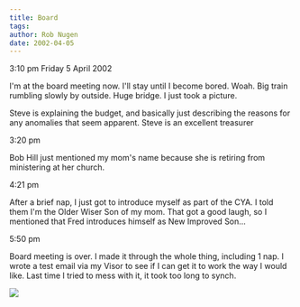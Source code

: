 ```yaml
---
title: Board
tags: 
author: Rob Nugen
date: 2002-04-05
---
```


<p class=date>3:10 pm Friday 5 April 2002</p>

<p>I'm at the board meeting now.  I'll stay until I become bored.
Woah.  Big train rumbling slowly by outside.  Huge bridge.  I just
took a picture.</p>

<p>Steve is explaining the budget, and basically just describing the
reasons for any anomalies that seem apparent.  Steve is an excellent
treasurer</p>

<p class=date>3:20 pm</p>

<p>Bob Hill just mentioned my mom's name because she is retiring from
ministering at her church.</p>

<p class=date>4:21 pm</p>

<p>After a brief nap, I just got to introduce myself as part of the
CYA.  I told them I'm the Older Wiser Son of my mom.  That got a good
laugh, so I mentioned that Fred introduces himself as New Improved
Son...</p>

<p class=date>5:50 pm</p>

<p>Board meeting is over.  I made it through the whole thing,
including 1 nap.  I wrote a test email via my Visor to see if I can
get it to work the way I would like.  Last time I tried to mess with
it, it took too long to synch.</p>

<p><img src='/images/rob/wL-ROB.gif'/></p>

